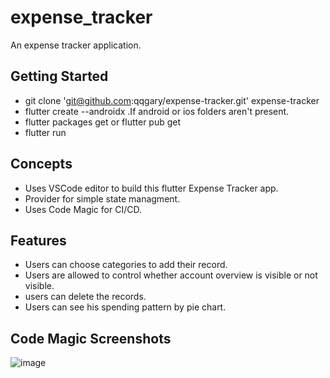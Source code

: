 # expense_tracker

An expense tracker application.

## Getting Started

- git clone 'git@github.com:qqgary/expense-tracker.git' expense-tracker
- flutter create --androidx .If android or ios folders aren't present.
- flutter packages get or flutter pub get
- flutter run

## Concepts

- Uses VSCode editor to build this flutter Expense Tracker app.
- Provider for simple state managment.
- Uses Code Magic for CI/CD.


## Features

- Users can choose categories to add their record.
- Users are allowed to control whether account overview is visible or not visible.
- users can delete the records.
- Users can see his spending pattern by pie chart.


## Code Magic Screenshots 

![image](https://user-images.githubusercontent.com/24584760/109920350-208ee700-7cf5-11eb-9582-3e60481b3a45.png)



